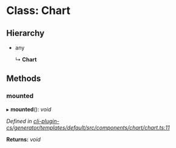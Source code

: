 # Class: Chart

## Hierarchy

* any

  ↳ **Chart**

## Methods

###  mounted

▸ **mounted**(): *void*

*Defined in [cli-plugin-cs/generator/templates/default/src/components/chart/chart.ts:11](https://github.com/RichardHovenkamp/csnext/blob/eefa977/packages/cli-plugin-cs/generator/templates/default/src/components/chart/chart.ts#L11)*

**Returns:** *void*

